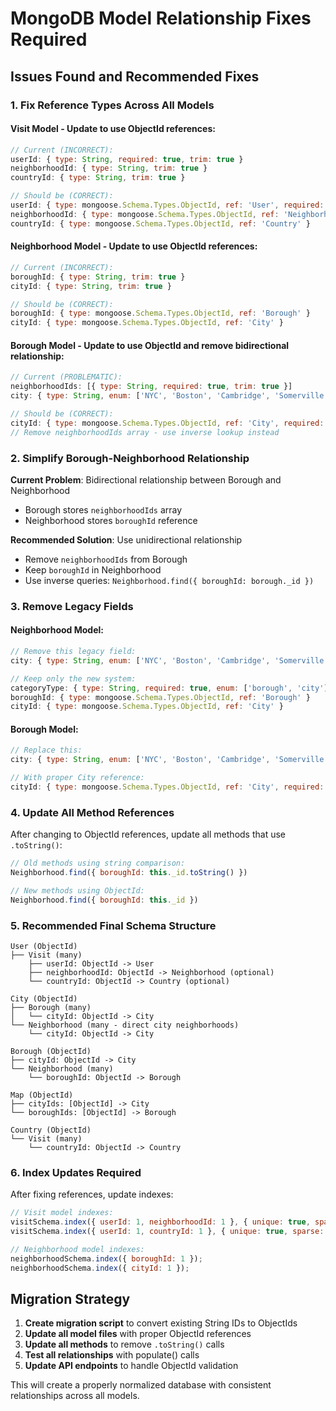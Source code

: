# MongoDB Model Relationship Fixes Required

## Issues Found and Recommended Fixes

### 1. **Fix Reference Types Across All Models**

#### Visit Model - Update to use ObjectId references:
```javascript
// Current (INCORRECT):
userId: { type: String, required: true, trim: true }
neighborhoodId: { type: String, trim: true }
countryId: { type: String, trim: true }

// Should be (CORRECT):
userId: { type: mongoose.Schema.Types.ObjectId, ref: 'User', required: true }
neighborhoodId: { type: mongoose.Schema.Types.ObjectId, ref: 'Neighborhood' }
countryId: { type: mongoose.Schema.Types.ObjectId, ref: 'Country' }
```

#### Neighborhood Model - Update to use ObjectId references:
```javascript
// Current (INCORRECT):
boroughId: { type: String, trim: true }
cityId: { type: String, trim: true }

// Should be (CORRECT):
boroughId: { type: mongoose.Schema.Types.ObjectId, ref: 'Borough' }
cityId: { type: mongoose.Schema.Types.ObjectId, ref: 'City' }
```

#### Borough Model - Update to use ObjectId and remove bidirectional relationship:
```javascript
// Current (PROBLEMATIC):
neighborhoodIds: [{ type: String, required: true, trim: true }]
city: { type: String, enum: ['NYC', 'Boston', 'Cambridge', 'Somerville'] }

// Should be (CORRECT):
cityId: { type: mongoose.Schema.Types.ObjectId, ref: 'City', required: true }
// Remove neighborhoodIds array - use inverse lookup instead
```

### 2. **Simplify Borough-Neighborhood Relationship**

**Current Problem**: Bidirectional relationship between Borough and Neighborhood
- Borough stores `neighborhoodIds` array
- Neighborhood stores `boroughId` reference

**Recommended Solution**: Use unidirectional relationship
- Remove `neighborhoodIds` from Borough
- Keep `boroughId` in Neighborhood
- Use inverse queries: `Neighborhood.find({ boroughId: borough._id })`

### 3. **Remove Legacy Fields**

#### Neighborhood Model:
```javascript
// Remove this legacy field:
city: { type: String, enum: ['NYC', 'Boston', 'Cambridge', 'Somerville'] }

// Keep only the new system:
categoryType: { type: String, required: true, enum: ['borough', 'city'] }
boroughId: { type: mongoose.Schema.Types.ObjectId, ref: 'Borough' }
cityId: { type: mongoose.Schema.Types.ObjectId, ref: 'City' }
```

#### Borough Model:
```javascript
// Replace this:
city: { type: String, enum: ['NYC', 'Boston', 'Cambridge', 'Somerville'] }

// With proper City reference:
cityId: { type: mongoose.Schema.Types.ObjectId, ref: 'City', required: true }
```

### 4. **Update All Method References**

After changing to ObjectId references, update all methods that use `.toString()`:

```javascript
// Old methods using string comparison:
Neighborhood.find({ boroughId: this._id.toString() })

// New methods using ObjectId:
Neighborhood.find({ boroughId: this._id })
```

### 5. **Recommended Final Schema Structure**

```
User (ObjectId)
├── Visit (many)
    ├── userId: ObjectId -> User
    ├── neighborhoodId: ObjectId -> Neighborhood (optional)
    └── countryId: ObjectId -> Country (optional)

City (ObjectId)
├── Borough (many)
│   └── cityId: ObjectId -> City
└── Neighborhood (many - direct city neighborhoods)
    └── cityId: ObjectId -> City

Borough (ObjectId)
├── cityId: ObjectId -> City
└── Neighborhood (many)
    └── boroughId: ObjectId -> Borough

Map (ObjectId)
├── cityIds: [ObjectId] -> City
└── boroughIds: [ObjectId] -> Borough

Country (ObjectId)
└── Visit (many)
    └── countryId: ObjectId -> Country
```

### 6. **Index Updates Required**

After fixing references, update indexes:

```javascript
// Visit model indexes:
visitSchema.index({ userId: 1, neighborhoodId: 1 }, { unique: true, sparse: true });
visitSchema.index({ userId: 1, countryId: 1 }, { unique: true, sparse: true });

// Neighborhood model indexes:
neighborhoodSchema.index({ boroughId: 1 });
neighborhoodSchema.index({ cityId: 1 });
```

## Migration Strategy

1. **Create migration script** to convert existing String IDs to ObjectIds
2. **Update all model files** with proper ObjectId references
3. **Update all methods** to remove `.toString()` calls
4. **Test all relationships** with populate() calls
5. **Update API endpoints** to handle ObjectId validation

This will create a properly normalized database with consistent relationships across all models.